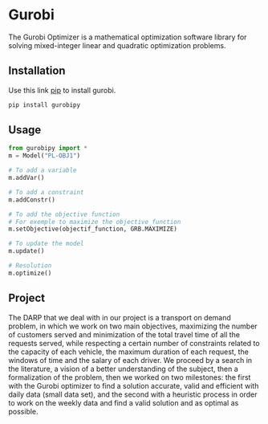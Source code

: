 # Gurobi

The Gurobi Optimizer is a mathematical optimization software library for solving mixed-integer linear and quadratic optimization problems.
## Installation

Use this link [pip](https://www.gurobi.com/solutions/gurobi-optimizer/?campaignid=2027425882&adgroupid=138872525480&creative=596136109131&keyword=install%20gurobi%20python&matchtype=e&gclid=EAIaIQobChMI-ZLoq4nr-wIVxbLVCh3y5gIjEAAYASAAEgLpH_D_BwE) to install gurobi.

```bash
pip install gurobipy
```

## Usage

```python
from gurobipy import *
m = Model("PL-OBJ1")

# To add a variable
m.addVar()

# To add a constraint
m.addConstr()

# To add the objective function
# For exemple to maximize the objective_function
m.setObjective(objectif_function, GRB.MAXIMIZE)

# To update the model
m.update()

# Resolution
m.optimize()
```

## Project

The DARP that we deal with in our project is a transport on demand problem, in which
we work on two main objectives, maximizing the number of customers served and
minimization of the total travel time of all the requests served, while respecting a certain
number of constraints related to the capacity of each vehicle, the maximum duration of each request,
the windows of time and the salary of each driver. We proceed by a search in the
literature, a vision of a better understanding of the subject, then a formalization of the problem,
then we worked on two milestones: the first with the Gurobi optimizer to find a solution
accurate, valid and efficient with daily data (small data set), and the second with a
heuristic process in order to work on the weekly data and find a valid solution
and as optimal as possible.


